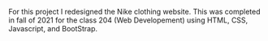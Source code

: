 For this project I redesigned the Nike clothing website. 
This was completed in fall of 2021 for the class 204 (Web Developement) using HTML, CSS, Javascript, and BootStrap.
